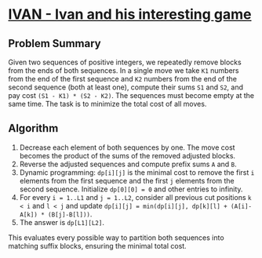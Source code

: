 # [IVAN - Ivan and his interesting game](https://www.spoj.com/problems/IVAN/)

## Problem Summary
Given two sequences of positive integers, we repeatedly remove blocks from the ends of both sequences. In a single move we take
`K1` numbers from the end of the first sequence and `K2` numbers from the end of the second sequence (both at least one), compute
their sums `S1` and `S2`, and pay cost `(S1 - K1) * (S2 - K2)`. The sequences must become empty at the same time. The task is to
minimize the total cost of all moves.

## Algorithm
1. Decrease each element of both sequences by one. The move cost becomes the product of the sums of the removed adjusted blocks.
2. Reverse the adjusted sequences and compute prefix sums `A` and `B`.
3. Dynamic programming: `dp[i][j]` is the minimal cost to remove the first `i` elements from the first sequence and the first `j`
elements from the second sequence. Initialize `dp[0][0] = 0` and other entries to infinity.
4. For every `i = 1..L1` and `j = 1..L2`, consider all previous cut positions `k < i` and `l < j` and update
   `dp[i][j] = min(dp[i][j], dp[k][l] + (A[i]-A[k]) * (B[j]-B[l]))`.
5. The answer is `dp[L1][L2]`.

This evaluates every possible way to partition both sequences into matching suffix blocks, ensuring the minimal total cost.
